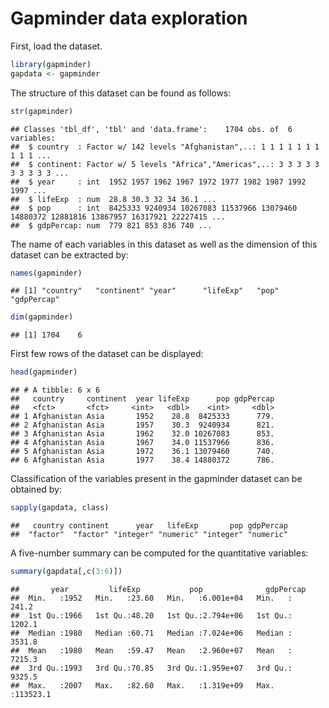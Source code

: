 Gapminder data exploration
================

First, load the dataset.

``` r
library(gapminder)
gapdata <- gapminder
```

The structure of this dataset can be found as follows:

``` r
str(gapminder)
```

    ## Classes 'tbl_df', 'tbl' and 'data.frame':    1704 obs. of  6 variables:
    ##  $ country  : Factor w/ 142 levels "Afghanistan",..: 1 1 1 1 1 1 1 1 1 1 ...
    ##  $ continent: Factor w/ 5 levels "Africa","Americas",..: 3 3 3 3 3 3 3 3 3 3 ...
    ##  $ year     : int  1952 1957 1962 1967 1972 1977 1982 1987 1992 1997 ...
    ##  $ lifeExp  : num  28.8 30.3 32 34 36.1 ...
    ##  $ pop      : int  8425333 9240934 10267083 11537966 13079460 14880372 12881816 13867957 16317921 22227415 ...
    ##  $ gdpPercap: num  779 821 853 836 740 ...

The name of each variables in this dataset as well as the dimension of this dataset can be extracted by:

``` r
names(gapminder)
```

    ## [1] "country"   "continent" "year"      "lifeExp"   "pop"       "gdpPercap"

``` r
dim(gapminder)
```

    ## [1] 1704    6

First few rows of the dataset can be displayed:

``` r
head(gapminder)
```

    ## # A tibble: 6 x 6
    ##   country     continent  year lifeExp      pop gdpPercap
    ##   <fct>       <fct>     <int>   <dbl>    <int>     <dbl>
    ## 1 Afghanistan Asia       1952    28.8  8425333      779.
    ## 2 Afghanistan Asia       1957    30.3  9240934      821.
    ## 3 Afghanistan Asia       1962    32.0 10267083      853.
    ## 4 Afghanistan Asia       1967    34.0 11537966      836.
    ## 5 Afghanistan Asia       1972    36.1 13079460      740.
    ## 6 Afghanistan Asia       1977    38.4 14880372      786.

Classification of the variables present in the gapminder dataset can be obtained by:

``` r
sapply(gapdata, class)
```

    ##   country continent      year   lifeExp       pop gdpPercap 
    ##  "factor"  "factor" "integer" "numeric" "integer" "numeric"

A five-number summary can be computed for the quantitative variables:

``` r
summary(gapdata[,c(3:6)])
```

    ##       year         lifeExp           pop              gdpPercap       
    ##  Min.   :1952   Min.   :23.60   Min.   :6.001e+04   Min.   :   241.2  
    ##  1st Qu.:1966   1st Qu.:48.20   1st Qu.:2.794e+06   1st Qu.:  1202.1  
    ##  Median :1980   Median :60.71   Median :7.024e+06   Median :  3531.8  
    ##  Mean   :1980   Mean   :59.47   Mean   :2.960e+07   Mean   :  7215.3  
    ##  3rd Qu.:1993   3rd Qu.:70.85   3rd Qu.:1.959e+07   3rd Qu.:  9325.5  
    ##  Max.   :2007   Max.   :82.60   Max.   :1.319e+09   Max.   :113523.1
